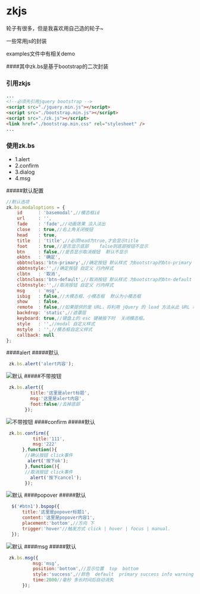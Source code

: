 # zkjs
轮子有很多，但是我喜欢用自己造的轮子~

一些常用js的封装

examples文件中有相关demo

####其中zk.bs是基于bootstrap的二次封装


### 引用zkjs

```html
...
<!--必须先引用jquery bootstrap -->
<script src="./jquery.min.js"></script>
<script src="./bootstrap.min.js"></script>
<script src="./zk.js"></script>
<link href="./bootstrap.min.css" rel="stylesheet" />
...
```

### 使用zk.bs
* 1.alert
* 2.confirm
* 3.dialog
* 4.msg


#####默认配置
```javascript
//默认选项
zk.bs.modaloptions = {
	id		: 'basemodal',//模态框id
	url 	: '',
	fade	: 'fade',//动画效果 淡入淡出
	close	: true,//右上角关闭按钮
	head	: true,
	title	: 'title',//必须head为true,才会显示title
	foot	: true,//是否显示底部    false则底部按钮不显示
	btn		: false,//是否显示取消按钮  默认不显示 
	okbtn	: '确定',
	obbtnclass:'btn-primary',//确定按钮 默认样式 为bootstrap的btn-primary
	obbtnstyle:'',//确定按钮 自定义 行内样式
	clbtn	: '取消',
	clbtnclass:'btn-default',//取消按钮 默认样式 为bootstrap的btn-default
	clbtnstyle:'',//取消按钮 自定义 行内样式
	msg		: 'msg',
	isbig	: false,//大模态框、小模态框  默认为小模态框
	show	: false,
	remote	: false,//如果提供的是 URL，将利用 jQuery 的 load 方法从此 URL 地址加载要展示的内容（只加载一次）并插入 .modal-content 内。如果使用的是 data 属性 API，还可以利用 href 属性指定内容来源地址。
	backdrop: 'static',//遮罩层
	keyboard: true,//键盘上的 esc 键被按下时  关闭模态框。
	style	: '',//modal 自定义样式
	mstyle	: '',//模态框自定义样式
	callback: null
};
```
####alert
#####默认
```javascript
 zk.bs.alert('alert内容');
```
![默认](http://i4.tietuku.com/e66ede478bd583e9.png)
#####不带按钮
```javascript
 zk.bs.alert({
         title:'这里是alert标题',
         msg:'这里是alert内容',
         foot:false//去掉底部
       });
```
![不带按钮](http://i4.tietuku.com/f92e12f291dfa3c2.png)
####confirm
#####默认
```javascript
 zk.bs.confirm({
          title:'111',
          msg:'222'
      },function(){
	   //确认按钮 click事件
        alert('按下ok');
       },function(){
	   //取消按钮 click事件
         alert('按下cancel');
       });
```
![默认](http://i4.tietuku.com/cf5dce2045200a5b.png)
####popover
#####默认
```javascript
  $('#btn1').bspop({
      title:'这里是popover标题1',
      content:'这里是popover内容1',
      placement:'bottom',//方向 下
      trigger:'hover'//触发方式 click | hover | focus | manual.
  });
```
![默认](http://i4.tietuku.com/e804be8743996f86.png)
####msg
#####默认
```javascript
 zk.bs.msg({
          msg:'msg',
          position:'bottom',//显示位置  top  bottom
          style:'success',//颜色  default  primary success info warning danger
          time:2000//毫秒 多长时间后自动消失
      });
```
